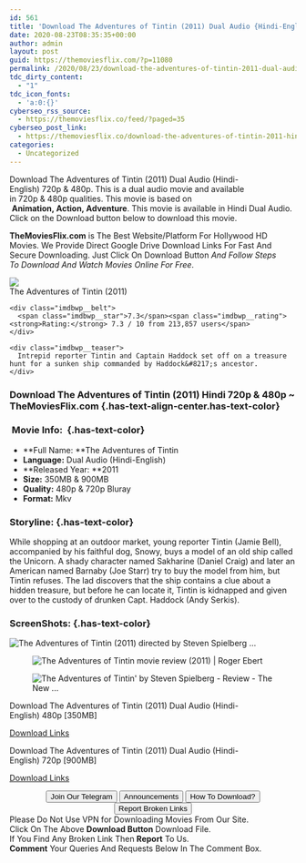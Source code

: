 ```yaml
---
id: 561
title: 'Download The Adventures of Tintin (2011) Dual Audio {Hindi-English} 480p [350MB] || 720p [900MB]'
date: 2020-08-23T08:35:35+00:00
author: admin
layout: post
guid: https://themoviesflix.com/?p=11080
permalink: /2020/08/23/download-the-adventures-of-tintin-2011-dual-audio-hindi-english-480p-350mb-720p-900mb/
tdc_dirty_content:
  - "1"
tdc_icon_fonts:
  - 'a:0:{}'
cyberseo_rss_source:
  - https://themoviesflix.co/feed/?paged=35
cyberseo_post_link:
  - https://themoviesflix.co/download-the-adventures-of-tintin-2011-hindi-480p-720p/
categories:
  - Uncategorized
---
```

Download The Adventures of Tintin (2011) Dual Audio (Hindi-English)&nbsp;720p&nbsp;&&nbsp;480p. This is&nbsp;a&nbsp;dual audio&nbsp;movie and available in&nbsp;720p&nbsp;&&nbsp;480p&nbsp;qualities. This movie is based on &nbsp;**Animation,&nbsp;Action,&nbsp;Adventure**. This movie is available in Hindi Dual Audio. Click on the Download button below to download this movie.

**TheMoviesFlix.com**&nbsp;is The Best Website/Platform For Hollywood HD Movies. We Provide Direct Google Drive Download Links For Fast And Secure Downloading. Just Click On Download Button&nbsp;_And Follow Steps To&nbsp;Download And Watch Movies Online For Free_.

<div class="imdbwp imdbwp--movie dark">
  <div class="imdbwp__thumb">
    <a class="imdbwp__link" target="_blank" title="The Adventures of Tintin" href="https://www.imdb.com/title/tt0983193/" rel="nofollow noopener noreferrer"><img class="imdbwp__img" src="https://m.media-amazon.com/images/M/MV5BNDE5MDExNTQ1OF5BMl5BanBnXkFtZTcwMDIxMTM5Ng@@._V1_SX300.jpg" /></a>
  </div>
  
  <div class="imdbwp__content">
    <div class="imdbwp__header">
      <span class="imdbwp__title">The Adventures of Tintin</span> (2011)
    </div>
    
    <div class="imdbwp__belt">
      <span class="imdbwp__star">7.3</span><span class="imdbwp__rating"><strong>Rating:</strong> 7.3 / 10 from 213,857 users</span>
    </div>
    
    <div class="imdbwp__teaser">
      Intrepid reporter Tintin and Captain Haddock set off on a treasure hunt for a sunken ship commanded by Haddock&#8217;s ancestor.
    </div>
  </div>
</div>

### Download The Adventures of Tintin (2011) Hindi 720p & 480p ~ TheMoviesFlix.com {.has-text-align-center.has-text-color}

### &nbsp;Movie Info:&nbsp; {.has-text-color}

  * **Full Name:&nbsp;**The Adventures of Tintin
  * **Language:**&nbsp;Dual Audio (Hindi-English)
  * **Released Year:&nbsp;**2011
  * **Size:**&nbsp;350MB & 900MB
  * **Quality:**&nbsp;480p & 720p Bluray
  * **Format:**&nbsp;Mkv

### Storyline: {.has-text-color}

While shopping at an outdoor market, young reporter Tintin (Jamie Bell), accompanied by his faithful dog, Snowy, buys a model of an old ship called the Unicorn. A shady character named Sakharine (Daniel Craig) and later an American named Barnaby (Joe Starr) try to buy the model from him, but Tintin refuses. The lad discovers that the ship contains a clue about a hidden treasure, but before he can locate it, Tintin is kidnapped and given over to the custody of drunken Capt. Haddock (Andy Serkis).

### ScreenShots: {.has-text-color}<figure class="wp-block-image">

![The Adventures of Tintin (2011) directed by Steven Spielberg ...](https://a.ltrbxd.com/resized/sm/upload/e0/gx/xz/w6/the-adventures-of-tintin-1200-1200-675-675-crop-000000.jpg?k=6f6b2de1e4) </figure> <figure class="wp-block-image">![The Adventures of Tintin movie review (2011) | Roger Ebert](https://static.rogerebert.com/uploads/review/primary_image/reviews/the-adventures-of-tintin-2011/EB20111220REVIEWS111229999AR.jpg)</figure> <figure class="wp-block-image alignwide">![The Adventures of Tintin' by Steven Spielberg - Review - The New ...](https://static01.nyt.com/images/2011/12/21/arts/21jp-advent/21jp-advent-articleLarge.jpg?quality=75&auto=webp&disable=upscale)</figure> 

<p class="has-text-align-center has-text-color has-medium-font-size">
  Download&nbsp;The Adventures of Tintin (2011) Dual Audio (Hindi-English)&nbsp;480p&nbsp;[350MB]
</p>

<span class="mb-center maxbutton-3-center"><span class="maxbutton-3-container mb-container"><a class="maxbutton-3 maxbutton maxbutton-post-button" target="_blank" rel="nofollow noopener noreferrer" href="https://coinquint.com/a7488/"><span class="mb-text">Download Links</span></a></span></span>

<p class="has-text-align-center has-text-color has-medium-font-size">
  Download&nbsp;The Adventures of Tintin (2011) Dual Audio (Hindi-English)&nbsp;720p&nbsp;[900MB]
</p>

<span class="mb-center maxbutton-3-center"><span class="maxbutton-3-container mb-container"><a class="maxbutton-3 maxbutton maxbutton-post-button" target="_blank" rel="nofollow noopener noreferrer" href="https://coinquint.com/a7490/"><span class="mb-text">Download Links</span></a></span></span>

<center>
</center>

<center>
  <a href="https://t.me/themoviesflixcom" target="_blank" data-wpel-link="external" rel="nofollow external noopener noreferrer"><button class="button button5">Join Our Telegram</button></a> <a href="https://themoviesflix.co/download-the-adventures-of-tintin-2011-hindi-480p-720p/#" target="_blank" data-wpel-link="external" rel="nofollow external noopener noreferrer"><button class="button button5">Announcements</button></a> <a href="https://themoviesflix.com/how-to-download/" target="_blank" data-wpel-link="external" rel="nofollow external noopener noreferrer"><button class="button button5">How To Download?</button></a> <a href="https://themoviesflix.co/download-the-adventures-of-tintin-2011-hindi-480p-720p/#" target="_blank" data-wpel-link="external" rel="nofollow external noopener noreferrer"><button class="button button5">Report Broken Links</button></a>
</center>

<div class="alert alert-danger">
  Please Do Not Use VPN for Downloading Movies From Our Site.
</div>

<div class="alert alert-success">
  Click On The Above <strong>Download Button</strong> Download File.
</div>

<div class="alert alert-warning">
  If You Find Any Broken Link Then <strong>Report</strong> To Us.
</div>

<div class="alert alert-info">
  <strong>Comment</strong> Your Queries And Requests Below In The Comment Box.
</div>
